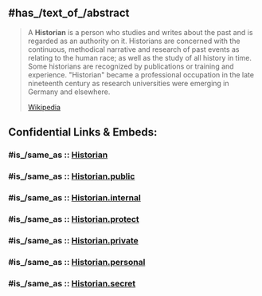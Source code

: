﻿---
aliases:
- Historians
- Historiker
---

## #has_/text_of_/abstract 

> A **Historian** is a person who studies and writes about the past and is regarded as an authority on it. Historians are concerned with the continuous, methodical narrative and research of past events as relating to the human race; as well as the study of all history in time. Some historians are recognized by publications or training and experience. "Historian" became a professional occupation in the late nineteenth century as research universities were emerging in Germany and elsewhere.
>
> [Wikipedia](https://en.wikipedia.org/wiki/Historian) 


## Confidential Links & Embeds: 

### #is_/same_as :: [Historian](/_Standards/Time-Ages/geo~Eons/Eon~4~Phanerozoic/Era~3~Cenozoic/Period~3~Quaternary/History/Historian.md) 

### #is_/same_as :: [Historian.public](/_public/Time-Ages/geo~Eons/Eon~4~Phanerozoic/Era~3~Cenozoic/Period~3~Quaternary/History/Historian.public.md) 

### #is_/same_as :: [Historian.internal](/_internal/Time-Ages/geo~Eons/Eon~4~Phanerozoic/Era~3~Cenozoic/Period~3~Quaternary/History/Historian.internal.md) 

### #is_/same_as :: [Historian.protect](/_protect/Time-Ages/geo~Eons/Eon~4~Phanerozoic/Era~3~Cenozoic/Period~3~Quaternary/History/Historian.protect.md) 

### #is_/same_as :: [Historian.private](/_private/Time-Ages/geo~Eons/Eon~4~Phanerozoic/Era~3~Cenozoic/Period~3~Quaternary/History/Historian.private.md) 

### #is_/same_as :: [Historian.personal](/_personal/Time-Ages/geo~Eons/Eon~4~Phanerozoic/Era~3~Cenozoic/Period~3~Quaternary/History/Historian.personal.md) 

### #is_/same_as :: [Historian.secret](/_secret/Time-Ages/geo~Eons/Eon~4~Phanerozoic/Era~3~Cenozoic/Period~3~Quaternary/History/Historian.secret.md)

